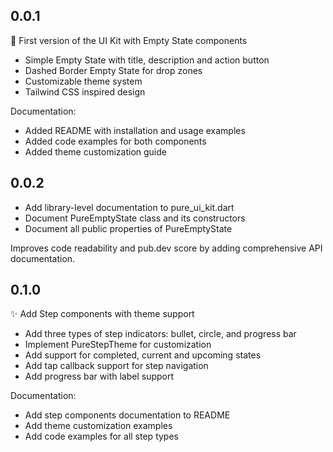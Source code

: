 ## 0.0.1

🎉 First version of the UI Kit with Empty State components
- Simple Empty State with title, description and action button
- Dashed Border Empty State for drop zones
- Customizable theme system
- Tailwind CSS inspired design

Documentation:
- Added README with installation and usage examples
- Added code examples for both components
- Added theme customization guide

## 0.0.2

- Add library-level documentation to pure_ui_kit.dart
- Document PureEmptyState class and its constructors
- Document all public properties of PureEmptyState

Improves code readability and pub.dev score by adding
comprehensive API documentation.

## 0.1.0

✨ Add Step components with theme support
- Add three types of step indicators: bullet, circle, and progress bar
- Implement PureStepTheme for customization
- Add support for completed, current and upcoming states
- Add tap callback support for step navigation
- Add progress bar with label support

Documentation:
- Add step components documentation to README
- Add theme customization examples
- Add code examples for all step types